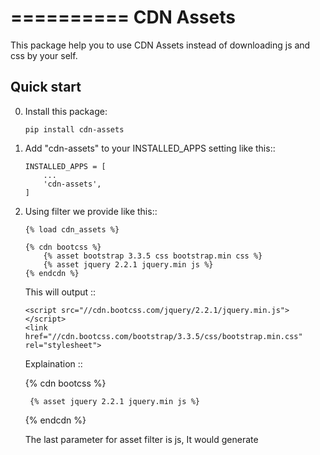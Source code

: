==========
CDN Assets
==========

This package help you to use CDN Assets instead of downloading js and css by your self.

Quick start
-----------

0. Install this package:
    ```
    pip install cdn-assets
    ```
1. Add "cdn-assets" to your INSTALLED_APPS setting like this::
    ```
    INSTALLED_APPS = [
        ...
        'cdn-assets',
    ]
    ```

2. Using filter we provide like this::

    ```
    {% load cdn_assets %}

    {% cdn bootcss %}
        {% asset bootstrap 3.3.5 css bootstrap.min css %}
        {% asset jquery 2.2.1 jquery.min js %}
    {% endcdn %}
    ```


    This will output ::
    ```
    <script src="//cdn.bootcss.com/jquery/2.2.1/jquery.min.js"></script>
    <link href="//cdn.bootcss.com/bootstrap/3.3.5/css/bootstrap.min.css" rel="stylesheet">
    ```
    Explaination ::
    
    {% cdn bootcss %}
    
        {% asset jquery 2.2.1 jquery.min js %}
        
    {% endcdn %}
    
    The last parameter for asset filter is js, It would generate <script>
    
    If the last parameter is css, then it would be <link rel='stylesheet'>
    
    '/'.join() jquery 2.2.1 jquery.min -> jquery/2.2.1/jquery.min 
    
    adding the js it becomes jquery/2.2.1/jquery.min.js
    
    The host is bootcss, so the url would be //cdn.bootcss.com/jquery/2.2.1/jquery.min.js


3. CDN Host list::
    ```
    HOST_MAPPINGS = {
        'bootcss':      'cdn.bootcss.com',
        'baidu':        'libs.baidu.com',
        'sinaapp':      'lib.sinaapp.com',
        'aspnetcdn':    'jax.aspnetcdn.com',
        'google':       'ajax.googleapis.com',
        'upai':         'upcdn.b0.upaiyun.com',
        'cdnjs':        'cdnjs.cloudflare.com',
        'staticfile':   'cdn.staticfile.org',
        '360':          'libs.useso.com'
    }
    ```


